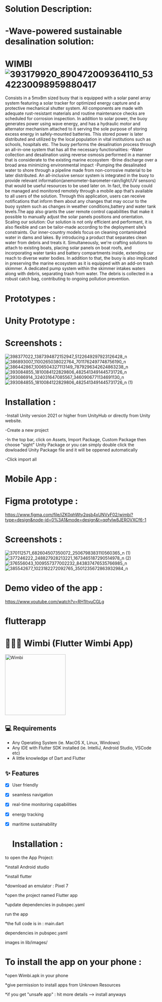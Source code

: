 # Solution Description:

# -Wave-powered sustainable desalination solution:
# WIMBI ![393179920_890472009364110_5342230098959880417](https://github.com/SkanderChayoukhi/SIGHT_Challenge_IEEE_SUPCOM_SB/assets/138572009/e033b065-e840-4a88-a2e5-c8e053e5dad6)
Consists in a 5mx8m sized buoy that is equipped with a solar panel array system featuring a solar tracker for optimized energy capture and a protective mechanical shutter system.
All components are made with adequate rust-resistant materials and routine maintenance checks are scheduled for corrosion inspection.
In addition to solar power, the buoy generates power using wave energy, and has a hydraulic motor and alternator mechanism attached to it serving the sole purpose of storing excess energy in safely-mounted batteries. This stored power is later distributed and utilized by the local population in vital institutions such as schools, hospitals etc.
The buoy performs the desalination process through an all-in-one system that has all the necessary functionalities:
-Water collection and desalination using reverse osmosis performed in a manner that is considerate to the existing marine ecosystem
-Brine discharge over a broad area minimizing environmental impact
-Pumping the desalinated water to shore through a pipeline made from non-corrosive material to be later distributed.
An all-inclusive sensor system is integrated in the buoy to provide relevant information(anemometer-barometer-rain/light/UV sensors) that would be useful resources to be used later on.
In fact, the buoy could be managed and monitored remotely through a mobile app that’s available to all users of the solution.
Through this application, users can receive notifications that inform them about any changes that may occur to the buoy system such as changes in  weather conditions,battery and water tank levels.The app also grants the user remote control capabilities that make it possible to manually adjust the solar panels positions and orientation.
Scaling our solution:
Our solution is not only efficient and performant, it is also flexible and can be tailor-made according to the deployment site’s constraints.
Our inner-country models focus on cleaning contaminated water in dams and lakes. By introducing a product that separates clean water from debris and treats it.
Simultaneously, we're crafting solutions to attach to existing boats, placing solar panels on boat roofs, and incorporating water tanks and battery compartments inside, extending our reach to diverse water bodies.
In addition to that, the buoy is also implicated in preserving the marine ecosystem as it is equipped with an add-on trash skimmer. A dedicated pump system within the skimmer intakes waters along with debris, separating trash from water. The debris is collected in a robust catch bag, contributing to ongoing pollution prevention.

# Prototypes :
# Unity Prototype :
# Screenshots : 
![398377022_1387394872152947_5122649297923126428_n](https://github.com/SkanderChayoukhi/SIGHT_Challenge_IEEE_SUPCOM_SB/assets/138572009/8d8c2b76-60a5-4143-a759-422bdecda8c0)
![386893007_1100265038022764_7011762497748756190_n](https://github.com/SkanderChayoukhi/SIGHT_Challenge_IEEE_SUPCOM_SB/assets/138572009/90b84304-f9a9-4e62-a657-63ccb443bee0)
![386442867_1006504327113149_7879296342624863238_n](https://github.com/SkanderChayoukhi/SIGHT_Challenge_IEEE_SUPCOM_SB/assets/138572009/ebcc5683-89eb-4d68-ad5a-6fe79192dbcc)
![393084855_1810084122829806_4825413491445731726_n](https://github.com/SkanderChayoukhi/SIGHT_Challenge_IEEE_SUPCOM_SB/assets/138572009/a9446800-e24f-43cd-b066-4c374981378b)
![393086914_324031647085567_3460906771134691130_n](https://github.com/SkanderChayoukhi/SIGHT_Challenge_IEEE_SUPCOM_SB/assets/138572009/678c51c5-8b3c-4061-ad39-6a1291aa79bd)
![393084855_1810084122829806_4825413491445731726_n (1)](https://github.com/SkanderChayoukhi/SIGHT_Challenge_IEEE_SUPCOM_SB/assets/138572009/a647c7ef-58df-435d-9b8b-206fb6ae14c3)
# Installation : 
-Install Unity version 2021 or higher from UnityHub or directly from Unity website.

-Create a new project

-In the top bar, click on Assets, Import Package, Custom Package then choose "sight" Unity Package or you can simply double click the dowloaded Unity Package file and it will be oppened automatically

-Click import all

# Mobile App : 
# Figma prototype : 
https://www.figma.com/file/iZK0qhWty2qsb4xUNVyF02/wimbi?type=design&node-id=0%3A1&mode=design&t=qqfvIw8JEROVXCf6-1
# Screenshots : 
![370112571_682604507350072_2506798383110560365_n (1)](https://github.com/ihebbettaibe/flutterapp/assets/152183684/ac1dc2fb-bfb6-453e-851d-23aa4792a3ea)
![377246222_248827928213221_1673465187290514978_n (2)](https://github.com/ihebbettaibe/flutterapp/assets/152183684/25cbdecd-5dd8-40ae-95a8-028bb2a06404)
![376556043_1009557377002232_843837476535766985_n](https://github.com/ihebbettaibe/flutterapp/assets/152183684/60547522-6545-4bfc-a070-c1f4fa02a6af)
![385542677_1023182272092765_3501235672863932984_n](https://github.com/ihebbettaibe/flutterapp/assets/152183684/40ae34c1-adce-4d2d-b1e1-2e5cb69e527f)


# Demo video of the app :
https://www.youtube.com/watch?v=RH1ItyuCGLg

# flutterapp
# 🌊🌊🌊 Wimbi (Flutter Wimbi App)
<a href="https://imgbb.com/"><img src="https://i.ibb.co/d6zq2Bb/Wimbi.png" alt="Wimbi" border="0" style="height:200px; width:auto"></a>


## 💻 Requirements

- Any Operating System (ie. MacOS X, Linux, Windows)
- Any IDE with Flutter SDK installed (ie. IntelliJ, Android Studio, VSCode etc)
- A little knowledge of Dart and Flutter

## ✨ Features

- [x] User friendly
- [x] seamless navigation 
- [x] real-time monitoring capabilities
- [x] energy tracking
- [x] maritime sustainability

   # Installation :
      
to open the App Project:

*install Android studio

*install flutter

*download an emulator : Pixel 7

*open the project named Flutter app

*update dependencies in pubspec.yaml 

run the app 

*the full code is in : main.dart

dependencies in pubspec.yaml

images in lib/images/


# To install the app on your phone :
*open Wimbi.apk in your phone

*give permission to install apps from Unknown Resources 

*if you get "unsafe app" : hit more details --> install anyways




 




 

